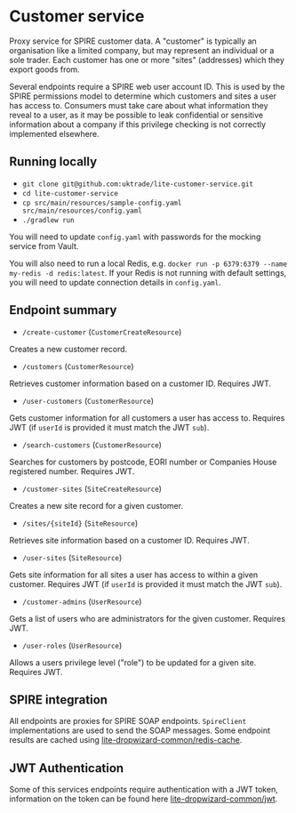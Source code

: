 # Customer service

Proxy service for SPIRE customer data. A "customer" is typically an organisation like a limited company, but may represent 
an individual or a sole trader. Each customer has one or more "sites" (addresses) which they export goods from.

Several endpoints require a SPIRE web user account ID. This is used by the SPIRE permissions model to determine which 
customers and sites a user has access to. Consumers must take care about what information they reveal to a user, as it
may be possible to leak confidential or sensitive information about a company if this privilege checking is not correctly
implemented elsewhere.

## Running locally

* `git clone git@github.com:uktrade/lite-customer-service.git`
* `cd lite-customer-service` 
* `cp src/main/resources/sample-config.yaml src/main/resources/config.yaml`
* `./gradlew run`

You will need to update `config.yaml` with passwords for the mocking service from Vault.

You will also need to run a local Redis, e.g. `docker run -p 6379:6379 --name my-redis -d redis:latest`. If your Redis
is not running with default settings, you will need to update connection details in `config.yaml`.

## Endpoint summary

* `/create-customer` (`CustomerCreateResource`)

Creates a new customer record.

* `/customers` (`CustomerResource`)

Retrieves customer information based on a customer ID.  Requires JWT.

* `/user-customers` (`CustomerResource`)

Gets customer information for all customers a user has access to. Requires JWT (if `userId` is provided it must match the JWT `sub`).

* `/search-customers` (`CustomerResource`)

Searches for customers by postcode, EORI number or Companies House registered number. Requires JWT.

* `/customer-sites` (`SiteCreateResource`)

Creates a new site record for a given customer.

* `/sites/{siteId}` (`SiteResource`)

Retrieves site information based on a customer ID. Requires JWT.

* `/user-sites` (`SiteResource`)

Gets site information for all sites a user has access to within a given customer. Requires JWT (if `userId` is provided it must match the JWT `sub`).

* `/customer-admins` (`UserResource`)

Gets a list of users who are administrators for the given customer. Requires JWT.

* `/user-roles` (`UserResource`)

Allows a users privilege level ("role") to be updated for a given site. Requires JWT.

## SPIRE integration

All endpoints are proxies for SPIRE SOAP endpoints. `SpireClient` implementations are used to send the SOAP messages.
Some endpoint results are cached using [lite-dropwizard-common/redis-cache](https://github.com/uktrade/lite-dropwizard-common/tree/master/redis-cache). 

## JWT Authentication

Some of this services endpoints require authentication with a JWT token, information on the token can be found here [lite-dropwizard-common/jwt](https://github.com/uktrade/lite-dropwizard-common/tree/master/jwt).
